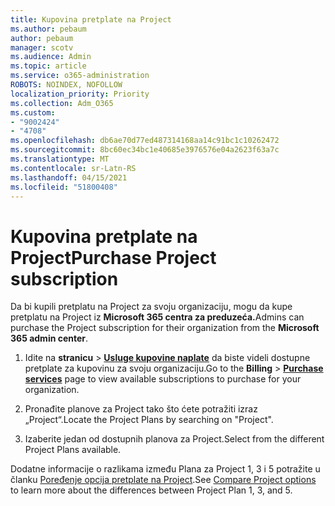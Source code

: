 ```yaml
---
title: Kupovina pretplate na Project
ms.author: pebaum
author: pebaum
manager: scotv
ms.audience: Admin
ms.topic: article
ms.service: o365-administration
ROBOTS: NOINDEX, NOFOLLOW
localization_priority: Priority
ms.collection: Adm_O365
ms.custom:
- "9002424"
- "4708"
ms.openlocfilehash: db6ae70d77ed487314168aa14c91bc1c10262472
ms.sourcegitcommit: 8bc60ec34bc1e40685e3976576e04a2623f63a7c
ms.translationtype: MT
ms.contentlocale: sr-Latn-RS
ms.lasthandoff: 04/15/2021
ms.locfileid: "51800408"
---
```

# <a name="purchase-project-subscription"></a><span data-ttu-id="b4b14-102">Kupovina pretplate na Project</span><span class="sxs-lookup"><span data-stu-id="b4b14-102">Purchase Project subscription</span></span>

<span data-ttu-id="b4b14-103">Da bi kupili pretplatu na Project za svoju organizaciju, mogu da kupe pretplatu na Project iz **Microsoft 365 centra za preduzeća.**</span><span class="sxs-lookup"><span data-stu-id="b4b14-103">Admins can purchase the Project subscription for their organization from the **Microsoft 365 admin center**.</span></span>

1. <span data-ttu-id="b4b14-104">Idite na **stranicu**  >  **[Usluge kupovine naplate](https://admin.microsoft.com/AdminPortal/Home?adminportal=1&msCV=%2BbOQtMNsz0ei8f5z.0.36#/catalog)** da biste videli dostupne pretplate za kupovinu za svoju organizaciju.</span><span class="sxs-lookup"><span data-stu-id="b4b14-104">Go to the **Billing** > **[Purchase services](https://admin.microsoft.com/AdminPortal/Home?adminportal=1&msCV=%2BbOQtMNsz0ei8f5z.0.36#/catalog)** page to view available subscriptions to purchase for your organization.</span></span>

2. <span data-ttu-id="b4b14-105">Pronađite planove za Project tako što ćete potražiti izraz „Project“.</span><span class="sxs-lookup"><span data-stu-id="b4b14-105">Locate the Project Plans by searching on "Project".</span></span>

3. <span data-ttu-id="b4b14-106">Izaberite jedan od dostupnih planova za Project.</span><span class="sxs-lookup"><span data-stu-id="b4b14-106">Select from the different Project Plans available.</span></span>

<span data-ttu-id="b4b14-107">Dodatne informacije o razlikama između Plana za Project 1, 3 i 5 potražite u članku [Poređenje opcija pretplate na Project](https://products.office.com/project/compare-microsoft-project-management-software?tab=1&OCID=AID2000748_SEM_5j2j5X4B&MarinID=5j2j5X4B|78821275986631|%2Bproject%20%2Bo365|bb|c||1261139959949905|kwd-78821311481635:loc-190&lnkd=Bing_O365SMB_App&msclkid=185eccc165db1d3da290924720afcaa4&ef_id=XoY8vgAAAUTu0Bj8:20200402200513:s).</span><span class="sxs-lookup"><span data-stu-id="b4b14-107">See [Compare Project options](https://products.office.com/project/compare-microsoft-project-management-software?tab=1&OCID=AID2000748_SEM_5j2j5X4B&MarinID=5j2j5X4B|78821275986631|%2Bproject%20%2Bo365|bb|c||1261139959949905|kwd-78821311481635:loc-190&lnkd=Bing_O365SMB_App&msclkid=185eccc165db1d3da290924720afcaa4&ef_id=XoY8vgAAAUTu0Bj8:20200402200513:s) to learn more about the differences between Project Plan 1, 3, and 5.</span></span>
